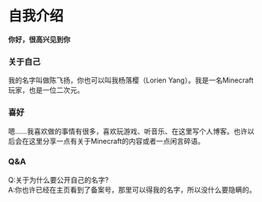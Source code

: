 # 自我介绍

**你好，很高兴见到你**
### 关于自己
我的名字叫做陈飞扬，你也可以叫我杨落樱（Lorien Yang）。我是一名Minecraft玩家，也是一位二次元。 <br>
### 喜好
嗯……我喜欢做的事情有很多，喜欢玩游戏、听音乐、在这里写个人博客。也许以后会在这里分享一点有关于Minecraft的内容或者一点闲言碎语。
### Q&A
Q:关于为什么要公开自己的名字?<br>
A:你也许已经在主页看到了备案号，那里可以得我的名字，所以没什么要隐瞒的。